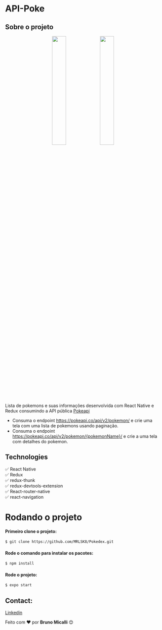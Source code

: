 # API-Poke

## Sobre o projeto
<div align='center'>
  <img src="https://i.imgur.com/uBFy08U.jpg" width="30%" "/>
  <img src="https://i.imgur.com/YRiHVCe.jpg" width="30%"/>
</div>


Lista de pokemons e suas informações desenvolvida com React Native e Redux consumindo a API pública [Pokeapi](https://pokeapi.co/docs/v2)

- Consuma o endpoint https://pokeapi.co/api/v2/pokemon/ e crie uma tela com uma lista de pokemons usando paginação.
- Consuma o endpoint https://pokeapi.co/api/v2/pokemon/{pokemonName}/ e crie a uma tela com detalhes do pokemon.

## Technologies

:white_check_mark: React Native\
:white_check_mark: Redux\
:white_check_mark: redux-thunk\
:white_check_mark: redux-devtools-extension\
:white_check_mark: React-router-native\
:white_check_mark: react-navigation

# Rodando o projeto

#### Primeiro clone o projeto:

```bash
$ git clone https://github.com/MRLSK8/Pokedex.git 
```

#### Rode o comando para instalar os pacotes:

```bash
$ npm install
```

#### Rode o projeto:

```bash
$ expo start
```

## Contact:

  [Linkedin](https://www.linkedin.com/in/brunomicalli/)

  Feito com :heart: por <strong>Bruno Micalli</strong> 😊


